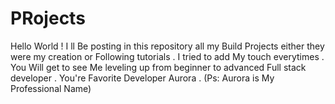 # PRojects
Hello World !
I ll Be posting in this repository all my Build Projects either they were my creation or Following tutorials .
I tried to add My touch everytimes .
You Will get to see Me leveling up from beginner to advanced Full stack developer .
You're Favorite Developer Aurora .
(Ps: Aurora is My Professional Name)
